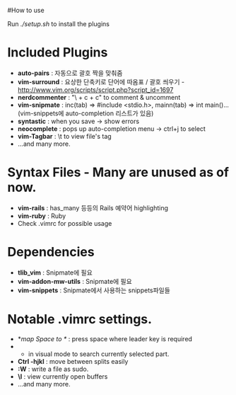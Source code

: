 #How to use

Run *./setup.sh* to install the plugins

# Included Plugins

* **auto-pairs** : 자동으로 괄호 짝을 맞춰줌
* **vim-surround** : 요상한 단축키로 단어에 따옴표 / 괄호 씌우기 - http://www.vim.org/scripts/script.php?script_id=1697
* **nerdcommenter** : "\ + c + c" to comment & uncomment
* **vim-snipmate** : inc(tab) => #include <stdio.h>, mainn(tab) => int main()... (vim-snippets에 auto-completion 리스트가 있음)
* **syntastic** : when you save -> show errors
* **neocomplete** : pops up auto-completion menu -> ctrl+j to select
* **vim-Tagbar** : \t to view file's tag  
* ...and many more.

# Syntax Files - Many are unused as of now.  

* **vim-rails** : has_many 등등의 Rails 예약어 highlighting
* **vim-ruby** : Ruby
* Check .vimrc for possible usage

# Dependencies
* **tlib_vim** : Snipmate에 필요
* **vim-addon-mw-utils** : Snipmate에 필요
* **vim-snippets** : Snipmate에서 사용하는 snippets파일들

# Notable .vimrc settings.

* **map Space to \** : press space where leader key is required
* * in visual mode to search currently selected part.
* **Ctrl -hjkl** : move between splits easily
* **:W** : write a file as sudo.
* **\l** : view currently open buffers  
* ...and many more.

